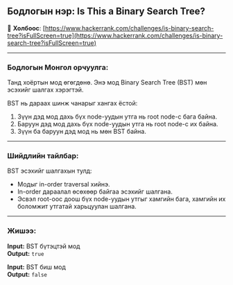 ## Бодлогын нэр: Is This a Binary Search Tree?

🔗 **Холбоос**: [https://www.hackerrank.com/challenges/is-binary-search-tree?isFullScreen=true](https://www.hackerrank.com/challenges/is-binary-search-tree?isFullScreen=true)

---

###  Бодлогын Монгол орчуулга:

Танд хоёртын мод өгөгдөнө. Энэ мод Binary Search Tree (BST) мөн эсэхийг шалгах хэрэгтэй.

BST нь дараах шинж чанарыг хангах ёстой:
1. Зүүн дэд мод дахь бүх node-уудын утга нь root node-с бага байна.
2. Баруун дэд мод дахь бүх node-уудын утга нь root node-с их байна.
3. Зүүн ба баруун дэд мод нь мөн BST байна.

---

### Шийдлийн тайлбар:

BST эсэхийг шалгахын тулд:
- Модыг in-order traversal хийнэ.
- In-order дараалал өсөхөөр байгаа эсэхийг шалгана.
- Эсвэл root-оос доош бүх node-уудын утгыг хамгийн бага, хамгийн их боломжит утгатай харьцуулан шалгана.

---

### Жишээ:

**Input:** BST бүтэцтэй мод  
**Output:** `true`

**Input:** BST биш мод  
**Output:** `false`


